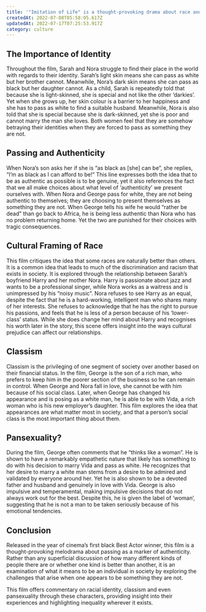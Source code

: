 ```yaml
---
title: '"Imitation of Life" is a thought-provoking drama about race and identity'
createdAt: 2022-07-08T05:58:05.617Z
updatedAt: 2022-07-17T07:25:53.917Z
category: culture
---
```


## The Importance of Identity

Throughout the film, Sarah and Nora struggle to find their place in the world with regards to their identity. Sarah’s light skin means she can pass as white but her brother cannot. Meanwhile, Nora’s dark skin means she can pass as black but her daughter cannot. As a child, Sarah is repeatedly told that because she is light-skinned, she is special and not like the other ‘darkies’. Yet when she grows up, her skin colour is a barrier to her happiness and she has to pass as white to find a suitable husband. Meanwhile, Nora is also told that she is special because she is dark-skinned, yet she is poor and cannot marry the man she loves. Both women feel that they are somehow betraying their identities when they are forced to pass as something they are not. 

## Passing and Authenticity

When Nora’s son asks her if she is “as black as [she] can be”, she replies, “I’m as black as I can afford to be!” This line expresses both the idea that to be as authentic as possible is to be genuine, yet it also references the fact that we all make choices about what level of ‘authenticity’ we present ourselves with. When Nora and George pass for white, they are not being authentic to themselves; they are choosing to present themselves as something they are not. When George tells his wife he would “rather be dead” than go back to Africa, he is being less authentic than Nora who has no problem returning home. Yet the two are punished for their choices with tragic consequences. 

## Cultural Framing of Race

This film critiques the idea that some races are naturally better than others. It is a common idea that leads to much of the discrimination and racism that exists in society. It is explored through the relationship between Sarah’s boyfriend Harry and her mother Nora. Harry is passionate about jazz and wants to be a professional singer, while Nora works as a waitress and is unimpressed by his “noisy music”. Nora refuses to see Harry as an equal, despite the fact that he is a hard-working, intelligent man who shares many of her interests. She refuses to acknowledge that he has the right to pursue his passions, and feels that he is less of a person because of his ‘lower-class’ status. While she does change her mind about Harry and recognises his worth later in the story, this scene offers insight into the ways cultural prejudice can affect our relationships. 

## Classism

Classism is the privileging of one segment of society over another based on their financial status. In the film, George is the son of a rich man, who prefers to keep him in the poorer section of the business so he can remain in control. When George and Nora fall in love, she cannot be with him because of his social class. Later, when George has changed his appearance and is posing as a white man, he is able to be with Vida, a rich woman who is his new employer’s daughter. This film explores the idea that appearances are what matter most in society, and that a person’s social class is the most important thing about them. 

## Pansexuality?

During the film, George often comments that he “thinks like a woman”. He is shown to have a remarkably empathetic nature that likely has something to do with his decision to marry Vida and pass as white. He recognizes that her desire to marry a white man stems from a desire to be admired and validated by everyone around her. Yet he is also shown to be a devoted father and husband and genuinely in love with Vida. George is also impulsive and temperamental, making impulsive decisions that do not always work out for the best. Despite this, he is given the label of ‘woman’, suggesting that he is not a man to be taken seriously because of his emotional tendencies. 

## Conclusion

Released in the year of cinema’s first black Best Actor winner, this film is a thought-provoking melodrama about passing as a marker of authenticity. Rather than any superficial discussion of how many different kinds of people there are or whether one kind is better than another, it is an examination of what it means to be an individual in society by exploring the challenges that arise when one appears to be something they are not. 

This film offers commentary on racial identity, classism and even pansexuality through these characters, providing insight into their experiences and highlighting inequality wherever it exists.
